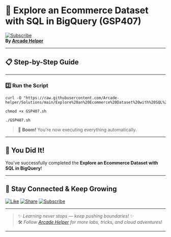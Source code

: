 
# 🚀 Explore an Ecommerce Dataset with SQL in BigQuery (GSP407)  
[![Subscribe](https://img.shields.io/badge/Subscribe-YouTube-red?style=for-the-badge&logo=youtube)](https://www.youtube.com/@ArcadeHelper1418)  
**By [Arcade Helper](https://www.youtube.com/@ArcadeHelper1418)**

---

## 📋 Step-by-Step Guide

---

### 2️⃣ Run the Script
```
curl -O "https://raw.githubusercontent.com/Arcade-helper/Solutions/main/Explore%20an%20Ecommerce%20Dataset%20with%20SQL%20in%20BigQuery/GSP407.sh"

chmod +x GSP407.sh

./GSP407.sh
```
> 🚀 **Boom!** You're now executing everything automatically.
---

## 🎉 You Did It!  
You've successfully completed the **Explore an Ecommerce Dataset with SQL in BigQuery**!

---

## 🌟 Stay Connected & Keep Growing

[![Like](https://img.shields.io/badge/Like-❤️-pink?style=for-the-badge)](https://www.youtube.com/@ArcadeHelper1418) 
[![Share](https://img.shields.io/badge/Share-🔁-blue?style=for-the-badge)](https://www.youtube.com/@ArcadeHelper1418) 
[![Subscribe](https://img.shields.io/badge/Subscribe-🔔-red?style=for-the-badge)](https://www.youtube.com/@ArcadeHelper1418)

---

> ✨ *Learning never stops — keep pushing boundaries!* ✨  
> 🛠️ *Follow [Arcade Helper](https://www.youtube.com/@ArcadeHelper1418) for more labs, tricks, and cloud adventures!*

---
